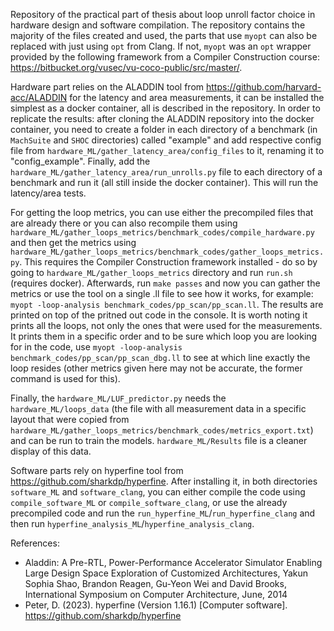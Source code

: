 Repository of the practical part of thesis about loop unroll factor choice in hardware design and software compilation. The repository contains the majority of the files created and used, the parts that use `myopt` can also be replaced with just using `opt` from Clang. If not, `myopt` was an `opt` wrapper provided by the following framework from a Compiler Construction course: https://bitbucket.org/vusec/vu-coco-public/src/master/.

Hardware part relies on the ALADDIN tool from https://github.com/harvard-acc/ALADDIN for the latency and area measurements, it can be installed the simplest as a docker container, all is described in the repository. In order to replicate the results: after cloning the ALADDIN repository into the docker container, you need to create a folder in each directory of a benchmark (in `MachSuite` and `SHOC` directories) called "example" and add respective config file from `hardware_ML/gather_latency_area/config_files` to it, renaming it to "config_example". Finally, add the `hardware_ML/gather_latency_area/run_unrolls.py` file to each directory of a benchmark and run it (all still inside the docker container). This will run the latency/area tests. 

For getting the loop metrics, you can use either the precompiled files that are already there or you can also recompile them using `hardware_ML/gather_loops_metrics/benchmark_codes/compile_hardware.py` and then get the metrics using `hardware_ML/gather_loops_metrics/benchmark_codes/gather_loops_metrics.py`. This requires the Compiler Construction framework installed - do so by going to `hardware_ML/gather_loops_metrics` directory and run `run.sh` (requires docker). Afterwards, run `make passes` and now you can gather the metrics or use the tool on a single .ll file to see how it works, for example: `myopt -loop-analysis benchmark_codes/pp_scan/pp_scan.ll`. The results are printed on top of the pritned out code in the console. It is worth noting it prints all the loops, not only the ones that were used for the measurements. It prints them in a specific order and to be sure which loop you are looking for in the code, use `myopt -loop-analysis benchmark_codes/pp_scan/pp_scan_dbg.ll` to see at which line exactly the loop resides (other metrics given here may not be accurate, the former command is used for this).

Finally, the `hardware_ML/LUF_predictor.py` needs the `hardware_ML/loops_data` (the file with all measurement data in a specific layout that were copied from `hardware_ML/gather_loops_metrics/benchmark_codes/metrics_export.txt`) and can be run to train the models. `hardware_ML/Results` file is a cleaner display of this data.

Software parts rely on hyperfine tool from https://github.com/sharkdp/hyperfine. After installing it, in both directories `software_ML` and `software_clang`, you can either compile the code using `compile_software_ML` or `compile_software_clang`, or use the already precompiled code and run the `run_hyperfine_ML`/`run_hyperfine_clang` and then run `hyperfine_analysis_ML`/`hyperfine_analysis_clang`. 

References: 
- Aladdin: A Pre-RTL, Power-Performance Accelerator Simulator Enabling Large Design Space Exploration of Customized Architectures, Yakun Sophia Shao, Brandon Reagen, Gu-Yeon Wei and David Brooks, International Symposium on Computer Architecture, June, 2014
- Peter, D. (2023). hyperfine (Version 1.16.1) [Computer software]. https://github.com/sharkdp/hyperfine
